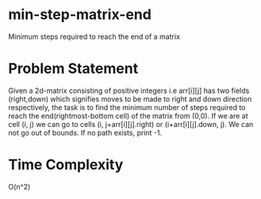 # min-step-matrix-end
Minimum steps required to reach the end of a matrix

# Problem Statement

Given a 2d-matrix consisting of positive integers i.e arr[i][j] has two fields (right,down) which signifies moves to be made to right and down direction respectively, the task is to find the minimum number of steps required to reach the end(rightmost-bottom cell) of the matrix from (0,0). If we are at cell (i, j) we can go to cells (i, j+arr[i][j].right) or (i+arr[i][j].down, j). We can not go out of bounds. If no path exists, print -1.

# Time Complexity

O(n^2)
